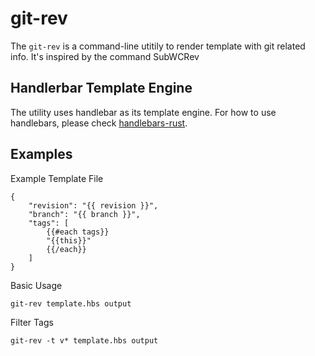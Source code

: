 git-rev
=======

The `git-rev` is a command-line utitily to render template with git related info. It's inspired by the command SubWCRev

Handlerbar Template Engine
--------------------------
The utility uses handlebar as its template engine. For how to use handlebars, please check [handlebars-rust](https://github.com/sunng87/handlebars-rust).


Examples
--------

Example Template File
```
{
    "revision": "{{ revision }}",
    "branch": "{{ branch }}",
    "tags": [
        {{#each tags}}
        "{{this}}"
        {{/each}}
    ]
}
```

Basic Usage
```
git-rev template.hbs output 
```

Filter Tags
```
git-rev -t v* template.hbs output
```